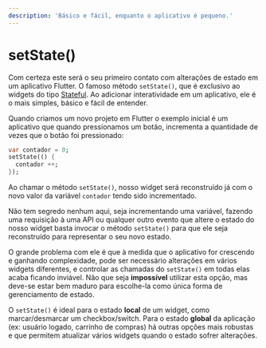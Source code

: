 ```yaml
---
description: 'Básico e fácil, enquanto o aplicativo é pequeno.'
---
```


# setState\(\)

Com certeza este será o seu primeiro contato com alterações de estado em um aplicativo Flutter. O famoso método `setState()`, que é exclusivo ao widgets do tipo [Stateful](https://api.flutter.dev/flutter/widgets/StatefulWidget-class.html). Ao adicionar interatividade em um aplicativo, ele é o mais simples, básico e fácil de entender.

Quando criamos um novo projeto em Flutter o exemplo inicial é um aplicativo que quando pressionamos um botão, incrementa a quantidade de vezes que o botão foi pressionado:

```dart
var contador = 0;
setState(() {
  contador ++;
});
```

Ao chamar o método `setState()`, nosso widget será reconstruído já com o novo valor da variável `contador` tendo sido incrementado.

Não tem segredo nenhum aqui, seja incrementando uma variável, fazendo uma requisição à uma API ou qualquer outro evento que altere o estado do nosso widget basta invocar o método `setState()` para que ele seja reconstruído para representar o seu novo estado.

O grande problema com ele é que à medida que o aplicativo for crescendo e ganhando complexidade, pode ser necessário alterações em vários widgets diferentes, e controlar as chamadas do `setState()` em todas elas acaba ficando inviável. Não que seja **impossível** utilizar esta opção, mas deve-se estar bem maduro para escolhe-la como única forma de gerenciamento de estado.  

O `setState()` é ideal para o estado **local** de um widget, como marcar/desmarcar um checkbox/switch. Para o estado **global** da aplicação \(ex: usuário logado, carrinho de compras\) há outras opções mais robustas e que permitem atualizar vários widgets quando o estado sofrer alterações.

